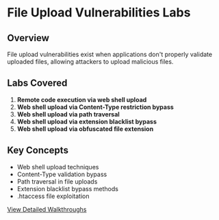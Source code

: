 # File Upload Vulnerabilities Labs

## Overview
File upload vulnerabilities exist when applications don't properly validate uploaded files, allowing attackers to upload malicious files.

## Labs Covered

1. **Remote code execution via web shell upload**
2. **Web shell upload via Content-Type restriction bypass**
3. **Web shell upload via path traversal**
4. **Web shell upload via extension blacklist bypass**
5. **Web shell upload via obfuscated file extension**

## Key Concepts
- Web shell upload techniques
- Content-Type validation bypass
- Path traversal in file uploads
- Extension blacklist bypass methods
- .htaccess file exploitation

[View Detailed Walkthroughs](./Lab-Walkthroughs.md)
